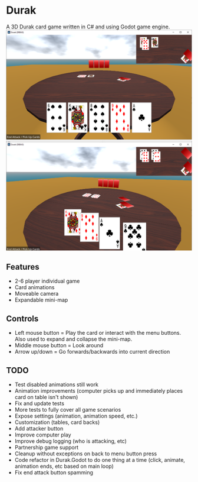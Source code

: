 # Durak
A 3D Durak card game written in C# and using Godot game engine.
![gameplay image 1](images/gameplay1.png)
![gameplay image 2](images/gameplay2.png)

## Features
- 2-6 player individual game
- Card animations
- Moveable camera
- Expandable mini-map

## Controls
- Left mouse button = Play the card or interact with the menu buttons. Also used to expand and collapse the mini-map.
- Middle mouse button = Look around
- Arrow up/down = Go forwards/backwards into current direction

## TODO 
- Test disabled animations still work
- Animation improvements (computer picks up and immediately places card on table isn't shown)
- Fix and update tests
- More tests to fully cover all game scenarios
- Expose settings (animation, animation speed, etc.)
- Customization (tables, card backs)
- Add attacker button
- Improve computer play
- Improve debug logging (who is attacking, etc)
- Partnership game support
- Cleanup without exceptions on back to menu button press 
- Code refactor in Durak.Godot to do one thing at a time (click, animate, animation ends, etc based on main loop)
- Fix end attack button spamming